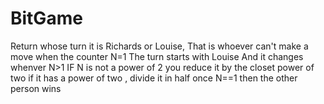 # BitGame
Return whose turn it is Richards or Louise, That is whoever can't make a move when the counter N=1 
The turn starts with Louise  And it changes whenver N>1
IF N is not a power of 2 you reduce it by the closet power of two
if it has a power of two , divide it in half
once N==1  then the other person wins
